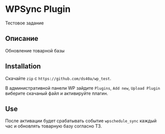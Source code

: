 # WPSync Plugin

Тестовое задание

## Описание

Обновление товарной базы

## Installation

Скачайте `zip` с `https://github.com/ds40a/wp_test`.

В административной панели WP зайдите `Plugins`, `Add new`, `Upload Plugin` виберите скачаный файл и активируйте плагин.

## Use

После активации будет срабатывать событие `wpsсhedule_sync` каждый час и обновлять товарную базу согласно ТЗ.